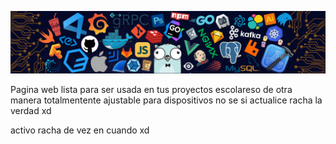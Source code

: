 ![Github Banner](https://github.com/Jaydeep-Yadav/Jaydeep-Yadav/blob/main/banner.png)

Pagina web lista para ser usada en tus proyectos escolareso de otra manera totalmentente ajustable para dispositivos 
no se si actualice racha la verdad xd

activo racha de vez en cuando xd
